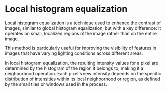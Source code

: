 # Local histogram equalization

Local histogram equalization is a technique used to enhance the contrast of images, similar to global histogram equalization, but with a key difference: it operates on small, localized regions of the image rather than on the entire image.

This method is particularly useful for improving the visibility of features in images that have varying lighting conditions across different areas.

In local histogram equalization, the resulting intensity values for a pixel are determined by the histogram of the region it belongs to, making it a neighborhood operation.
Each pixel's new intensity depends on the specific distribution of intensities within its local neighborhood or region, as defined by the small tiles or windows used in the process.

